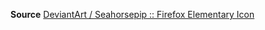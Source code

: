 __Source__ [DeviantArt / Seahorsepip :: Firefox Elementary Icon](http://seahorsepip.deviantart.com/art/Firefox-elementary-icon-183301125)